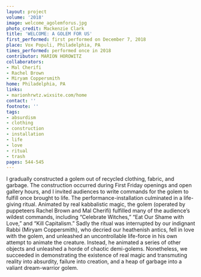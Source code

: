 ```yaml
---
layout: project
volume: '2018'
image: welcome_agolemforus.jpg
photo_credit: Mackenzie Clark
title: 'WELCOME: A GOLEM FOR US'
first_performed: first performed on December 7, 2018
place: Vox Populi, Philadelphia, PA
times_performed: performed once in 2018
contributor: MARION HOROWITZ
collaborators:
- Mal Cherifi
- Rachel Brown
- Miryam Coppersmith
home: Philadelphia, PA
links:
- marionhrwtz.wixsite.com/home
contact: ''
footnote: ''
tags:
- absurdism
- clothing
- construction
- installation
- life
- love
- ritual
- trash
pages: 544-545
---
```


I gradually constructed a golem out of recycled clothing, fabric, and garbage. The construction occurred during First Friday openings and open gallery hours, and I invited audiences to write commands for the golem to fulfill once brought to life. The performance-installation culminated in a life-giving ritual. Animated by real kabbalistic magic, the golem (operated by puppeteers Rachel Brown and Mal Cherifi) fulfilled many of the audience’s wildest commands, including “Celebrate Witches,” “Eat Our Shame with Love,” and “Kill Capitalism.” Sadly the ritual was interrupted by our indignant Rabbi (Miryam Coppersmith), who decried our heathenish antics, fell in love with the golem, and unleashed an uncontrollable life-force in his own attempt to animate the creature. Instead, he animated a series of other objects and unleashed a horde of chaotic demi-golems. Nonetheless, we succeeded in demonstrating the existence of real magic and transmuting reality into absurdity, failure into creation, and a heap of garbage into a valiant dream-warrior golem.
